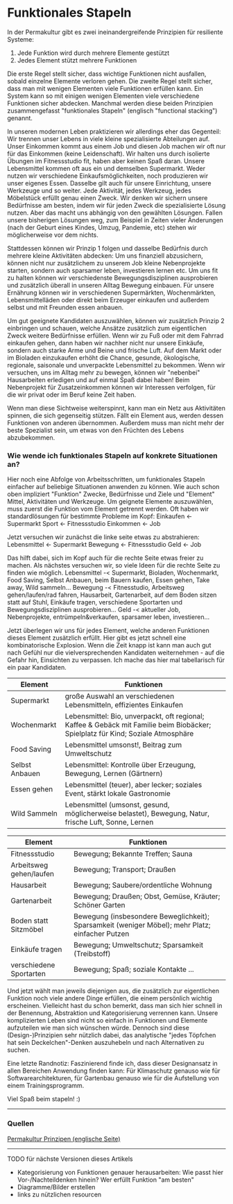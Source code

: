 # Funktionales Stapeln

In der Permakultur gibt es zwei ineinandergreifende Prinzipien für resiliente Systeme:

1. Jede Funktion wird durch mehrere Elemente gestützt
2. Jedes Element stützt mehrere Funktionen

Die erste Regel stellt sicher, dass wichtige Funktionen nicht ausfallen, sobald einzelne Elemente verloren gehen.
Die zweite Regel stellt sicher, dass man mit wenigen Elementen viele Funktionen erfüllen kann.
Ein System kann so mit einigen wenigen Elementen viele verschiedene Funktionen sicher abdecken.
Manchmal werden diese beiden Prinzipien zusammengefasst "funktionales Stapeln" (englisch "functional stacking") genannt.

In unseren modernen Leben praktizieren wir allerdings eher das Gegenteil: 
Wir trennen unser Lebens in viele kleine spezialisierte Abteilungen auf.
Unser Einkommen kommt aus einem Job und diesen Job machen wir oft nur für das Einkommen (keine Leidenschaft).
Wir halten uns durch isolierte Übungen im Fitnessstudio fit, haben aber keinen Spaß daran.
Unsere Lebensmittel kommen oft aus ein und demselben Supermarkt.
Weder nutzen wir verschiedene Einkaufsmöglichkeiten, noch produzieren wir unser eigenes Essen. 
Dasselbe gilt auch für unsere Einrichtung, unsere Werkzeuge und so weiter.
Jede Aktivität, jedes Werkzeug, jedes Möbelstück erfüllt genau einen Zweck.
Wir denken wir sichern unsere Bedürfnisse am besten, indem wir für jeden Zweck die spezialisierte Lösung nutzen.
Aber das macht uns abhängig von den gewählten Lösungen.
Fallen unsere bisherigen Lösungen weg, zum Beispiel in Zeiten vieler Änderungen (nach der Geburt eines Kindes, Umzug, Pandemie, etc) stehen wir möglicherweise vor dem nichts.

Stattdessen können wir Prinzip 1 folgen und dasselbe Bedürfnis durch mehrere kleine Aktivitäten abdecken:
Um uns finanziell abzusichern, können nicht nur zusätzlichem zu unserem Job kleine Nebenprojekte starten, sondern auch sparsamer leben, investieren lernen etc.
Um uns fit zu halten können wir verschiedenste Bewegungsdisziplinen ausprobieren und zusätzlich überall in unseren Alltag Bewegung einbauen.
Für unsere Ernährung können wir in verschiedenen Supermärkten, Wochenmärkten, Lebensmittelläden oder direkt beim Erzeuger einkaufen und außerdem selbst und mit Freunden essen anbauen.

Um gut geeignete Kandidaten auszuwählen, können wir zusätzlich Prinzip 2 einbringen und schauen, welche Ansätze zusätzlich zum eigentlichen Zweck weitere Bedürfnisse erfüllen.
Wenn wir zu Fuß oder mit dem Fahrrad einkaufen gehen, dann haben wir nachher nicht nur unsere Einkäufe, sondern auch starke Arme und Beine und frische Luft.
Auf dem Markt oder im Bioladen einzukaufen erhöht die Chance, gesunde, ökologische, regionale, saisonale und unverpackte Lebensmittel zu bekommen.
Wenn wir versuchen, uns im Alltag mehr zu bewegen, können wir "nebenbei" Hausarbeiten erledigen und auf einmal Spaß dabei haben!
Beim Nebenprojekt für Zusatzeinkommen können wir Interessen verfolgen, für die wir privat oder im Beruf keine Zeit haben.

Wenn man diese Sichtweise weiterspinnt, kann man ein Netz aus Aktivitäten spinnen, die sich gegenseitig stützen.
Fällt ein Element aus, werden dessen Funktionen von anderen übernommen.
Außerdem muss man nicht mehr der beste Spezialist sein, um etwas von den Früchten des Lebens abzubekommen.


### Wie wende ich funktionales Stapeln auf konkrete Situationen an?

Hier noch eine Abfolge von Arbeitsschritten, um funktionales Stapeln einfacher auf beliebige Situationen anwenden zu können.
Wie auch schon oben impliziert "Funktion" Zwecke, Bedürfnisse und Ziele und "Element" Mittel, Aktivitäten und Werkzeuge.
Um geignete Elemente auszuwählen, muss zuerst die Funktion vom Element getrennt werden.
Oft haben wir standardlösungen für bestimmte Probleme im Kopf:
Einkaufen <- Supermarkt
Sport <- Fitnessstudio
Einkommen <- Job

Jetzt versuchen wir zunächst die linke seite etwas zu abstrahieren:
Lebensmittel <- Supermarkt
Bewegung <- Fitnessstudio
Geld <- Job

Das hilft dabei, sich im Kopf auch für die rechte Seite etwas freier zu machen. 
Als nächstes versuchen wir, so viele Ideen für die rechte Seite zu finden wie möglich.
Lebensmittel -< Supermarkt, Bioladen, Wochenmarkt, Food Saving, Selbst Anbauen, beim Bauern kaufen, Essen gehen, Take away, Wild sammeln...
Bewegung -< Fitnesstudio, Arbeitsweg gehen/laufen/rad fahren, Hausarbeit, Gartenarbeit, auf dem Boden sitzen statt auf Stuhl, Einkäufe tragen, verschiedene Sportarten und Bewegungsdisziplinen ausprobieren...
Geld -< aktueller Job, Nebenprojekte, entrümpeln&verkaufen, sparsamer leben, investieren...

Jetzt überlegen wir uns für jedes Element, welche anderen Funktionen dieses Element zusätzlich erfüllt.
Hier gibt es jetzt schnell eine kombinatorische Explosion.
Wenn die Zeit knapp ist kann man auch gut nach Gefühl nur die vielversprechenden Kandidaten weiternehmen - auf die Gefahr hin, Einsichten zu verpassen.
Ich mache das hier mal tabellarisch für ein paar Kandidaten.

| Element | Funktionen |
| --- | --- |
| Supermarkt | große Auswahl an verschiedenen Lebensmitteln, effizientes Einkaufen |
| Wochenmarkt | Lebensmittel: Bio, unverpackt, oft regional; Kaffee & Gebäck mit Familie beim Biobäcker; Spielplatz für Kind; Soziale Atmosphäre |
| Food Saving | Lebensmittel umsonst!, Beitrag zum Umweltschutz | 
| Selbst Anbauen | Lebensmittel: Kontrolle über Erzeugung, Bewegung, Lernen (Gärtnern) |
| Essen gehen | Lebensmittel (teuer), aber lecker; soziales Event, stärkt lokale Gastronomie |
| Wild Sammeln | Lebensmittel (umsonst, gesund, möglicherweise belastet), Bewegung, Natur, frische Luft, Sonne, Lernen |

| Element | Funktionen |
| --- | --- |
| Fitnessstudio | Bewegung; Bekannte Treffen; Sauna |
| Arbeitsweg gehen/laufen | Bewegung; Transport; Draußen |
| Hausarbeit | Bewegung; Saubere/ordentliche Wohnung |
| Gartenarbeit | Bewegung; Draußen; Obst, Gemüse, Kräuter; Schöner Garten |
| Boden statt Sitzmöbel | Bewegung (insbesondere Beweglichkeit); Sparsamkeit (weniger Möbel); mehr Platz; einfacher Putzen |
| Einkäufe tragen | Bewegung; Umweltschutz; Sparsamkeit (Treibstoff) |
| verschiedene Sportarten | Bewegung; Spaß; soziale Kontakte ... |

Und jetzt wählt man jeweils diejenigen aus, die zusätzlich zur eigentlichen Funktion noch viele andere Dinge erfüllen, die einem persönlich wichtig erscheinen.
Vielleicht hast du schon bemerkt, dass man sich hier schnell in der Benennung, Abstraktion und Kategorisierung verrennen kann. 
Unsere komplizierten Leben sind nicht so einfach in Funktionen und Elemente aufzuteilen wie man sich wünschen würde.
Dennoch sind diese (Design-)Prinzipien sehr nützlich dabei, das analytische "jedes Töpfchen hat sein Deckelchen"-Denken auszuhebeln und nach Alternativen zu suchen.

Eine letzte Randnotiz: Faszinierend finde ich, dass dieser Designansatz in allen Bereichen Anwendung finden kann: Für Klimaschutz genauso wie für Softwarearchitekturen, für Gartenbau genauso wie für die Aufstellung von einem Trainingsprogramm. 

Viel Spaß beim stapeln! :)

-----------

### Quellen
[Permakultur Prinzipen (englische Seite)](https://permacultureprinciples.com) 

-----------

TODO für nächste Versionen dieses Artikels
- Kategorisierung von Funktionen genauer herausarbeiten: Wie passt hier Vor-/Nachteildenken hinein? Wer erfüllt Funktion "am besten"
- Diagramme/Bilder erstellen
- links zu nützlichen resourcen

